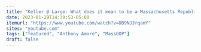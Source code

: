 ```yaml
---
title: "Keller @ Large: What does it mean to be a Massachusetts Republican?"
date: 2023-01-29T14:39:53-05:00
itemurl: "https://www.youtube.com/watch?v=DB9NJJrqamY"
sites: "youtube.com"
tags: ["featured", "Anthony Amore", "MassGOP"]
draft: false
---
```


